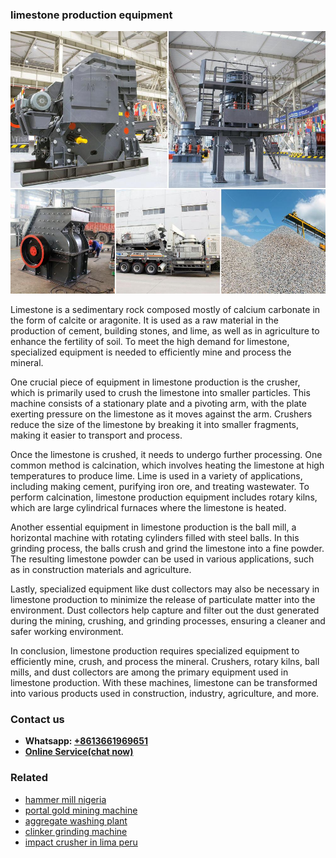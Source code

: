 <h3>limestone production equipment</h3><img src='1706773348.jpg' alt=''><p>Limestone is a sedimentary rock composed mostly of calcium carbonate in the form of calcite or aragonite. It is used as a raw material in the production of cement, building stones, and lime, as well as in agriculture to enhance the fertility of soil. To meet the high demand for limestone, specialized equipment is needed to efficiently mine and process the mineral.</p><p>One crucial piece of equipment in limestone production is the crusher, which is primarily used to crush the limestone into smaller particles. This machine consists of a stationary plate and a pivoting arm, with the plate exerting pressure on the limestone as it moves against the arm. Crushers reduce the size of the limestone by breaking it into smaller fragments, making it easier to transport and process.</p><p>Once the limestone is crushed, it needs to undergo further processing. One common method is calcination, which involves heating the limestone at high temperatures to produce lime. Lime is used in a variety of applications, including making cement, purifying iron ore, and treating wastewater. To perform calcination, limestone production equipment includes rotary kilns, which are large cylindrical furnaces where the limestone is heated.</p><p>Another essential equipment in limestone production is the ball mill, a horizontal machine with rotating cylinders filled with steel balls. In this grinding process, the balls crush and grind the limestone into a fine powder. The resulting limestone powder can be used in various applications, such as in construction materials and agriculture.</p><p>Lastly, specialized equipment like dust collectors may also be necessary in limestone production to minimize the release of particulate matter into the environment. Dust collectors help capture and filter out the dust generated during the mining, crushing, and grinding processes, ensuring a cleaner and safer working environment.</p><p>In conclusion, limestone production requires specialized equipment to efficiently mine, crush, and process the mineral. Crushers, rotary kilns, ball mills, and dust collectors are among the primary equipment used in limestone production. With these machines, limestone can be transformed into various products used in construction, industry, agriculture, and more.</p><h3>Contact us</h3><ul><li><strong>Whatsapp:&nbsp;<a href="https://wa.me/8613661969651">+8613661969651</a></strong></li><li><a href="https://swt.shibang-china.com/?git&amp;zhl&amp;limestone production equipment"><strong>Online Service(chat now)</strong></a></li></ul><h3>Related</h3><ul><li><a href='hammer mill nigeria.md'>hammer mill nigeria</a></li><li><a href='portal gold mining machine.md'>portal gold mining machine</a></li><li><a href='aggregate washing plant.md'>aggregate washing plant</a></li><li><a href='clinker grinding machine.md'>clinker grinding machine</a></li><li><a href='impact crusher in lima peru.md'>impact crusher in lima peru</a></li></ul>